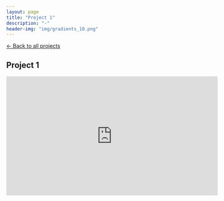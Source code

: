 ```yaml
---
layout: page
title: "Project 1"
description: "-"
header-img: "img/gradients_10.png"
---
```


[← Back to all projects](https://laisdallemulle.github.io/projects/)

<h2>Project 1</h2>

<iframe width="560" height="315" src="https://www.youtube.com/embed/CEp_C5dlCbg" title="YouTube video player" frameborder="0" allow="accelerometer; autoplay; clipboard-write; encrypted-media; gyroscope; picture-in-picture; web-share" allowfullscreen></iframe>

